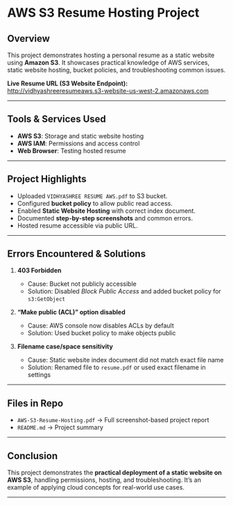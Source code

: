 # AWS S3 Resume Hosting Project
## Overview
This project demonstrates hosting a personal resume as a static website using **Amazon S3**. It showcases practical knowledge of AWS services, static website hosting, bucket policies, and troubleshooting common issues.  

**Live Resume URL (S3 Website Endpoint):**  
http://vidhyashreeresumeaws.s3-website-us-west-2.amazonaws.com 

---

## Tools & Services Used
- **AWS S3**: Storage and static website hosting  
- **AWS IAM**: Permissions and access control  
- **Web Browser**: Testing hosted resume  

---

## Project Highlights
- Uploaded `VIDHYASHREE RESUME AWS.pdf` to S3 bucket.  
- Configured **bucket policy** to allow public read access.  
- Enabled **Static Website Hosting** with correct index document.  
- Documented **step-by-step screenshots** and common errors.  
- Hosted resume accessible via public URL.  

---

## Errors Encountered & Solutions
1. **403 Forbidden**
   - Cause: Bucket not publicly accessible  
   - Solution: Disabled *Block Public Access* and added bucket policy for `s3:GetObject`  

2. **“Make public (ACL)” option disabled**
   - Cause: AWS console now disables ACLs by default  
   - Solution: Used bucket policy to make objects public  

3. **Filename case/space sensitivity**
   - Cause: Static website index document did not match exact file name  
   - Solution: Renamed file to `resume.pdf` or used exact filename in settings  

---

## Files in Repo
- `AWS-S3-Resume-Hosting.pdf` → Full screenshot-based project report  
- `README.md` → Project summary  

---

## Conclusion
This project demonstrates the **practical deployment of a static website on AWS S3**, handling permissions, hosting, and troubleshooting. It’s an example of applying cloud concepts for real-world use cases.  

---


